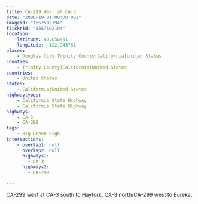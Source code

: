 ```yaml
---
title: CA-299 West at CA-3
date: "2006-10-01T00:00:00Z"
imageid: "1557502194"
flickrid: "1557502194"
location:
    latitude: 40.650991
    longitude: -122.943761
places:
    - Douglas City|Trinity County|California|United States
counties:
    - Trinity County|California|United States
countries:
    - United States
states:
    - California|United States
highwaytypes:
    - California State Highway
    - California State Highway
highways:
    - CA-3
    - CA-299
tags:
    - Big Green Sign
intersections:
    - overlap1: null
      overlap2: null
      highways1:
        - CA-3
      highways2:
        - CA-299

---
```

CA-299 west at CA-3 south to Hayfork.  CA-3 north/CA-299 west to Eureka.